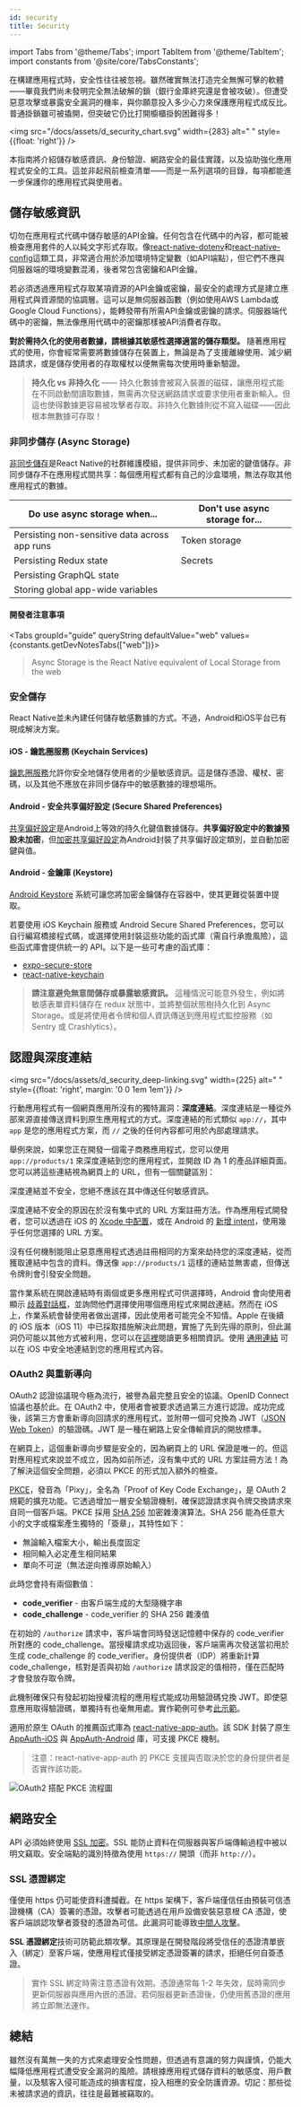```yaml
---
id: security
title: Security
---
```


import Tabs from '@theme/Tabs'; import TabItem from '@theme/TabItem'; import constants from '@site/core/TabsConstants';

在構建應用程式時，安全性往往被忽視。雖然確實無法打造完全無懈可擊的軟體——畢竟我們尚未發明完全無法破解的鎖（銀行金庫終究還是會被攻破）。但遭受惡意攻擊或暴露安全漏洞的機率，與你願意投入多少心力來保護應用程式成反比。普通掛鎖雖可被撬開，但突破它仍比打開櫥櫃掛鉤困難得多！

<img src="/docs/assets/d_security_chart.svg" width={283} alt=" " style={{float: 'right'}} />

本指南將介紹儲存敏感資訊、身份驗證、網路安全的最佳實踐，以及協助強化應用程式安全的工具。這並非起飛前檢查清單——而是一系列選項的目錄，每項都能進一步保護你的應用程式與使用者。

## 儲存敏感資訊

切勿在應用程式代碼中儲存敏感的API金鑰。任何包含在代碼中的內容，都可能被檢查應用套件的人以純文字形式存取。像[react-native-dotenv](https://github.com/goatandsheep/react-native-dotenv)和[react-native-config](https://github.com/luggit/react-native-config/)這類工具，非常適合用於添加環境特定變數（如API端點），但它們不應與伺服器端的環境變數混淆，後者常包含密鑰和API金鑰。

若必須透過應用程式存取某項資源的API金鑰或密鑰，最安全的處理方式是建立應用程式與資源間的協調層。這可以是無伺服器函數（例如使用AWS Lambda或Google Cloud Functions），能轉發帶有所需API金鑰或密鑰的請求。伺服器端代碼中的密鑰，無法像應用代碼中的密鑰那樣被API消費者存取。

**對於需持久化的使用者數據，請根據其敏感性選擇適當的儲存類型。** 隨著應用程式的使用，你會經常需要將數據儲存在裝置上，無論是為了支援離線使用、減少網路請求，或是儲存使用者的存取權杖以便無需每次使用時重新驗證。

> **持久化 vs 非持久化** —— 持久化數據會被寫入裝置的磁碟，讓應用程式能在不同啟動間讀取數據，無需再次發送網路請求或要求使用者重新輸入。但這也使得數據更容易被攻擊者存取。非持久化數據則從不寫入磁碟——因此根本無數據可存取！

### 非同步儲存 (Async Storage)

[非同步儲存](https://github.com/react-native-async-storage/async-storage)是React Native的社群維護模組，提供非同步、未加密的鍵值儲存。非同步儲存不在應用程式間共享：每個應用程式都有自己的沙盒環境，無法存取其他應用程式的數據。

| **Do** use async storage when...              | **Don't** use async storage for... |
| --------------------------------------------- | ---------------------------------- |
| Persisting non-sensitive data across app runs | Token storage                      |
| Persisting Redux state                        | Secrets                            |
| Persisting GraphQL state                      |                                    |
| Storing global app-wide variables             |                                    |

#### 開發者注意事項

<Tabs groupId="guide" queryString defaultValue="web" values={constants.getDevNotesTabs(["web"])}>

<TabItem value="web">

> Async Storage is the React Native equivalent of Local Storage from the web

</TabItem>
</Tabs>

### 安全儲存

React Native並未內建任何儲存敏感數據的方式。不過，Android和iOS平台已有現成解決方案。

#### iOS - 鑰匙圈服務 (Keychain Services)

[鑰匙圈服務](https://developer.apple.com/documentation/security/keychain_services)允許你安全地儲存使用者的少量敏感資訊。這是儲存憑證、權杖、密碼，以及其他不應放在非同步儲存中的敏感數據的理想場所。

#### Android - 安全共享偏好設定 (Secure Shared Preferences)

[共享偏好設定](https://developer.android.com/reference/android/content/SharedPreferences)是Android上等效的持久化鍵值數據儲存。**共享偏好設定中的數據預設未加密**，但[加密共享偏好設定](https://developer.android.com/topic/security/data)為Android封裝了共享偏好設定類別，並自動加密鍵與值。

#### Android - 金鑰庫 (Keystore)

[Android Keystore](https://developer.android.com/training/articles/keystore) 系統可讓您將加密金鑰儲存在容器中，使其更難從裝置中提取。

若要使用 iOS Keychain 服務或 Android Secure Shared Preferences，您可以自行編寫橋接程式碼，或選擇使用封裝這些功能的函式庫（需自行承擔風險），這些函式庫會提供統一的 API。以下是一些可考慮的函式庫：

- [expo-secure-store](https://docs.expo.dev/versions/latest/sdk/securestore/)
- [react-native-keychain](https://github.com/oblador/react-native-keychain)

> **請注意避免無意間儲存或暴露敏感資訊。** 這種情況可能意外發生，例如將敏感表單資料儲存在 redux 狀態中，並將整個狀態樹持久化到 Async Storage。或是將使用者令牌和個人資訊傳送到應用程式監控服務（如 Sentry 或 Crashlytics）。

## 認證與深度連結

<img src="/docs/assets/d_security_deep-linking.svg" width={225} alt=" " style={{float: 'right', margin: '0 0 1em 1em'}} />

行動應用程式有一個網頁應用所沒有的獨特漏洞：**深度連結**。深度連結是一種從外部來源直接傳送資料到原生應用程式的方式。深度連結的形式類似 `app://`，其中 `app` 是您的應用程式方案，而 `//` 之後的任何內容都可用於內部處理請求。

舉例來說，如果您正在開發一個電子商務應用程式，您可以使用 `app://products/1` 來深度連結到您的應用程式，並開啟 ID 為 1 的產品詳細頁面。您可以將這些連結視為網頁上的 URL，但有一個關鍵區別：

深度連結並不安全，您絕不應該在其中傳送任何敏感資訊。

深度連結不安全的原因在於沒有集中式的 URL 方案註冊方法。作為應用程式開發者，您可以透過在 iOS 的 [Xcode 中配置](https://developer.apple.com/documentation/uikit/inter-process_communication/allowing_apps_and_websites_to_link_to_your_content/defining_a_custom_url_scheme_for_your_app)，或在 Android 的 [新增 intent](https://developer.android.com/training/app-links/deep-linking)，使用幾乎任何您選擇的 URL 方案。

沒有任何機制能阻止惡意應用程式透過註冊相同的方案來劫持您的深度連結，從而獲取連結中包含的資料。傳送像 `app://products/1` 這樣的連結並無害處，但傳送令牌則會引發安全問題。

當作業系統在開啟連結時有兩個或更多應用程式可供選擇時，Android 會向使用者顯示 [歧義對話框](https://developer.android.com/training/basics/intents/sending#disambiguation-dialog)，並詢問他們選擇使用哪個應用程式來開啟連結。然而在 iOS 上，作業系統會替使用者做出選擇，因此使用者可能完全不知情。Apple 在後續的 iOS 版本（iOS 11）中已採取措施解決此問題，實施了先到先得的原則，但此漏洞仍可能以其他方式被利用，您可以在[這裡](https://thehackernews.com/2019/07/ios-custom-url-scheme.html)閱讀更多相關資訊。使用 [通用連結](https://developer.apple.com/ios/universal-links/) 可以在 iOS 中安全地連結到您的應用程式內容。

### OAuth2 與重新導向

OAuth2 認證協議現今極為流行，被譽為最完整且安全的協議。OpenID Connect 協議也基於此。在 OAuth2 中，使用者會被要求透過第三方進行認證。成功完成後，該第三方會重新導向回請求的應用程式，並附帶一個可兌換為 JWT（[JSON Web Token](https://jwt.io/introduction/)）的驗證碼。JWT 是一種在網路上安全傳輸資訊的開放標準。

在網頁上，這個重新導向步驟是安全的，因為網頁上的 URL 保證是唯一的。但這對應用程式來說並不成立，因為如前所述，沒有集中式的 URL 方案註冊方法！為了解決這個安全問題，必須以 PKCE 的形式加入額外的檢查。

[PKCE](https://oauth.net/2/pkce/)，發音為「Pixy」，全名為「Proof of Key Code Exchange」，是 OAuth 2 規範的擴充功能。它透過增加一層安全驗證機制，確保認證請求與令牌交換請求來自同一個客戶端。PKCE 採用 [SHA 256](https://www.movable-type.co.uk/scripts/sha256.html) 加密雜湊演算法。SHA 256 能為任意大小的文字或檔案產生獨特的「簽章」，其特性如下：

- 無論輸入檔案大小，輸出長度固定
- 相同輸入必定產生相同結果
- 單向不可逆（無法逆向推導原始輸入）

此時您會持有兩個數值：

- **code_verifier** - 由客戶端生成的大型隨機字串
- **code_challenge** - code_verifier 的 SHA 256 雜湊值

在初始的 `/authorize` 請求中，客戶端會同時發送記憶體中保存的 code_verifier 所對應的 code_challenge。當授權請求成功返回後，客戶端需再次發送當初用於生成 code_challenge 的 code_verifier。身份提供者（IDP）將重新計算 code_challenge，核對是否與初始 `/authorize` 請求設定的值相符，僅在匹配時才會發放存取令牌。

此機制確保只有發起初始授權流程的應用程式能成功用驗證碼兌換 JWT。即使惡意應用取得驗證碼，單獨持有也毫無用處。實作範例可參考[此示範](https://aaronparecki.com/oauth-2-simplified/#mobile-apps)。

適用於原生 OAuth 的推薦函式庫為 [react-native-app-auth](https://github.com/FormidableLabs/react-native-app-auth)。該 SDK 封裝了原生 [AppAuth-iOS](https://github.com/openid/AppAuth-iOS) 與 [AppAuth-Android](https://github.com/openid/AppAuth-Android) 庫，可支援 PKCE 機制。

> 注意：react-native-app-auth 的 PKCE 支援與否取決於您的身份提供者是否實作該功能。

![OAuth2 搭配 PKCE 流程圖](/docs/assets/diagram_pkce.svg)

## 網路安全

API 必須始終使用 [SSL 加密](https://www.ssl.com/faqs/faq-what-is-ssl/)。SSL 能防止資料在伺服器與客戶端傳輸過程中被以明文竊取。安全端點的識別特徵為使用 `https://` 開頭（而非 `http://`）。

### SSL 憑證綁定

僅使用 https 仍可能使資料遭攔截。在 https 架構下，客戶端僅信任由預裝可信憑證機構（CA）簽署的憑證。攻擊者可能透過在用戶設備安裝惡意根 CA 憑證，使客戶端誤認攻擊者簽發的憑證為可信。此漏洞可能導致[中間人攻擊](https://en.wikipedia.org/wiki/Man-in-the-middle_attack)。

**SSL 憑證綁定**技術可防範此類攻擊。其原理是在開發階段將受信任的憑證清單嵌入（綁定）至客戶端，使應用程式僅接受綁定憑證簽署的請求，拒絕任何自簽憑證。

> 實作 SSL 綁定時需注意憑證有效期。憑證通常每 1-2 年失效，屆時需同步更新伺服器與應用內嵌的憑證。若伺服器更新憑證後，仍使用舊憑證的應用將立即無法運作。

## 總結

雖然沒有萬無一失的方式來處理安全性問題，但透過有意識的努力與謹慎，仍能大幅降低應用程式遭受安全漏洞的風險。請根據應用程式儲存資料的敏感度、用戶數量，以及駭客入侵可能造成的損害程度，投入相應的安全防護資源。切記：那些從未被請求過的資訊，往往是最難被竊取的。